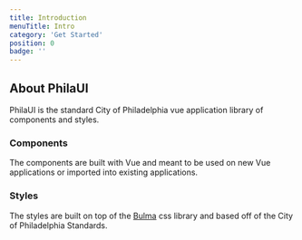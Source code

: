 ```yaml
---
title: Introduction
menuTitle: Intro
category: 'Get Started'
position: 0
badge: ''
---
```


<example name="Callout1"></example>

## About PhilaUI
PhilaUI is the standard City of Philadelphia vue application library of components and styles.

### Components
The components are built with Vue and meant to be used on new Vue applications or imported into existing applications.

### Styles
The styles are built on top of the [Bulma](https://bulma.io/) css library and based off of the City of Philadelphia Standards.